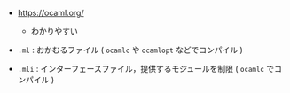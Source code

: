 
- https://ocaml.org/
  - わかりやすい


- `.ml`  : おかむるファイル ( `ocamlc` や `ocamlopt` などでコンパイル )
- `.mli` : インターフェースファイル，提供するモジュールを制限 ( `ocamlc` でコンパイル )




